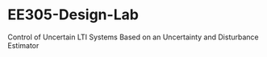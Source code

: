 # EE305-Design-Lab

Control of Uncertain LTI Systems Based on an Uncertainty and Disturbance Estimator
